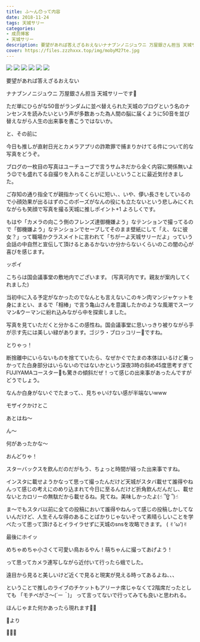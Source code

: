 ```yaml
---
title: ふ〜ん😯って内容
date: 2018-11-24
tags: 天城サリー
categories: 
- 成员博客
- 天城サリー
description: 要望があれば答えざるおえないナナブンノニジュウニ 万屋銀さん担当 天城サリーです🌸ただ単にひらがな50音がランダムに並べ替えられた天城のブログという名のナンセンスを読みたいという声が多数あった為人間の...
cover: https://files.zzzhxxx.top/img/mobyM27te.jpg 
---
```

![](https://files.zzzhxxx.top/img/mobyM27te.jpg)
![](https://files.zzzhxxx.top/img/mobKk3Uhm.jpg)
![](https://files.zzzhxxx.top/img/mobsPHGTw.jpg)
![](https://files.zzzhxxx.top/img/mobsFkeaL.jpg)
![](https://files.zzzhxxx.top/img/mobuH8M93.jpg)
![](https://files.zzzhxxx.top/img/mobCpS4Rr.jpg)

要望があれば答えざるおえない




ナナブンノニジュウニ 万屋銀さん担当 天城サリーです🌸




ただ単にひらがな50音がランダムに並べ替えられた天城のブログという名のナンセンスを読みたいという声が多数あった為人間の脳に届くように50音を並び替えながら人生の出来事を書こうではないか。




と、その前に






今日も推しが直射日光とカメラアプリの詐欺罪で捕まりかけてる件について的な写真をどうぞ。




ブログの一枚目の写真はユーチューブで言うサムネだから全く内容に関係無いよう😉でも盛れてる自撮りを入れることが正しいということに最近気付きました。




ご存知の通り指全てが親指かってくらいに短い、、いや、儚い長さをしているので小顔効果が出るはずのこのポーズがなんの役にも立たないという悲しみにくれながらも笑顔で写真を撮る天城に推しポイント+1 よろしくです。




もはや「カメラの向こう側のフレンズ達御機嫌よう」なテンションで撮ってるので「御機嫌よう」なテンションでセーブしてそのまま壁紙にして「え、なに彼女？」って職場かクラスメイトに言われて「ちがーよ天城サリーだよ」っていう会話の中自然と宣伝して頂けるとあるかないか分からないくらいのこの闇の心が喜びを感じます。




ッポイ






こちらは国会議事堂の敷地内でございます。
(写真可内です。親友が案内してくれました)




当初中に入る予定がなかったのでなんとも言えないこのキン肉マンジャケットを身にまとい、まるで「相棒」で言う亀山さんを意識したかのような風潮でスーツマン&ウーマンに紛れ込みながら中を探索しました。




写真を見ていただくと分かるこの感性ね。国会議事堂に思いっきり被りながら手が示す先には美しい緑があります。ゴジラ・ブロッコリー🥦ですね。




とりゃっ！



断捨離中にいらないものを捨てていたら、なぜかぐでたまの本体はいるけど乗っかってた白身部分はいらないのではないかという深夜3時の斜め45度思考すぎてFUJIYAMAコースター🎢も驚きの傾斜だぜ！って感じの出来事があったんですがどうでしょう。




なんか白身がないぐでたまって、、見ちゃいけない感が半端ないwww 




モザイクかけとこ




あとはね〜




ん〜




何があったかな〜




おんどりゃ！


スターバックスを飲んだのだがもう、ちょっと時間が経った出来事ですね。




インスタに載せようかなって思って撮ったんだけど天城がスタバ載せて誰得やねんって感じの考えにのめり込まれて今日に至るんだけど折角飲んだんだし、載せないとカロリーの無駄だから載せるね。見てね。美味しかったよ(☝︎ ՞ਊ ՞)☝︎




ま〜でもスタバ以前に全ての投稿において誰得やねんって感じの投稿しかしてないんだけど、人生そんな得のあることばかりじゃないぞって素晴らしいことを学べたって思って頂けるとイライラせずに天城のsnsを攻略できます。
( ✌︎'ω')✌︎




最後にホイッ



めちゃめちゃ小さくて可愛い鳥おるやん！萌ちゃんに撮ってあげよう！




って思ってカメラ連写しながら近付いて行ったら蛾でした。




遠目から見ると美しいけど近くで見ると現実が見える時ってあるよね、、、




ということで推しのライブのチケットもアリーナ席じゃなくて2階席だったとしても
「モチベがさ〜(*´ー｀*)」
って言ってないで行ってみても良いと思われる。




ほんじゃまた何かあったら現れます🙌🏻




🐨より




🔪🔪🔪








